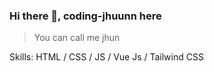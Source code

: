 ### Hi there 👋, coding-jhuunn here

 > You can call me jhun

Skills:  HTML / CSS / JS / Vue Js / Tailwind CSS

